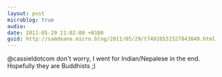 ```yaml
---
layout: post
microblog: true
audio: 
date: 2011-05-29 21:02:08 +0100
guid: http://samdeane.micro.blog/2011/05/29/t74928531527843840.html
---
```

@cassieldotcom don't worry, I went for Indian/Nepalese in the end. Hopefully they are Buddhists ;)
